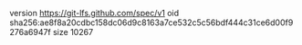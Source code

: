 version https://git-lfs.github.com/spec/v1
oid sha256:ae8f8a20cdbc158dc06d9c8163a7ce532c5c56bdf444c31ce6d00f9276a6947f
size 10267
